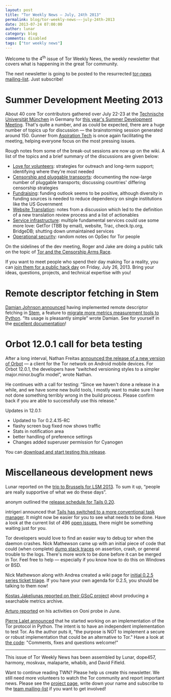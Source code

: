 ```yaml
---
layout: post
title: "Tor Weekly News — July, 24th 2013"
permalink: blog/tor-weekly-news-—-july-24th-2013
date: 2013-07-24 07:00:00
author: lunar
category: blog
comments: disabled
tags: ["tor weekly news"]
---
```


Welcome to the 4<sup>th</sup> issue of Tor Weekly News, the weekly newsletter that covers what is happening in the great Tor community.

The next newsletter is going to be posted to the resurrected [tor-news mailing-list](https://lists.torproject.org/cgi-bin/mailman/listinfo/tor-news). Just subscribe!

Summer Development Meeting 2013
===============================

About 40 core Tor contributors gathered over July 22-23 at the [Technische Universität München](http://www.tum.de/) in Germany for [this year's Summer Development Meeting](https://trac.torproject.org/projects/tor/wiki/org/meetings/2013SummerDevMeeting). That's quite a number, and as could be expected, there are a huge number of topics up for discussion — the brainstorming session generated around 150. Gunner from [Aspiration Tech](http://aspirationtech.org/) is once again facilitating the meeting, helping everyone focus on the most pressing issues.

Rough notes from some of the break-out sessions are now up on the wiki. A list of the topics and a brief summary of the discussions are given below:

-   [Love for volunteers](https://trac.torproject.org/projects/tor/wiki/org/meetings/2013SummerDevMeeting/LoveForVolunteers): strategies for outreach and long-term support; identifying where they're most needed
-   [Censorship and pluggable transports](https://trac.torproject.org/projects/tor/wiki/org/meetings/2013SummerDevMeeting/PluggableTransports0): documenting the now-large number of pluggable transports; discussing countries' differing censorship strategies
-   [Fundraising](https://trac.torproject.org/projects/tor/wiki/org/meetings/2013SummerDevMeeting/Fundraising): funding outlook seems to be positive, although diversity in funding sources is needed to reduce dependency on single institutions like the US Government
-   [Website Translation](https://trac.torproject.org/projects/tor/wiki/org/meetings/2013SummerDevMeeting/WebsiteTranslation): notes from a discussion which led to the definition of a new translation review process and a list of actionables
-   [Service infrastructure](https://trac.torproject.org/projects/tor/wiki/org/meetings/2013SummerDevMeeting/ServiceInfrastructure): multiple fundamental services could use some more love: GetTor (TBB by email), website, Trac, check.tp.org, BridgeDB; shutting down unmaintained services
-   [Operational security](https://trac.torproject.org/projects/tor/wiki/org/meetings/2013SummerDevMeeting/OpSec): random notes on OpSec for Tor people

On the sidelines of the dev meeting, Roger and Jake are doing a public talk on the topic of [Tor and the Censorship Arms Race](https://gnunet.org/tor2013tum).

If you want to meet people who spend their day making Tor a reality, you can [join them for a public hack day](https://blog.torproject.org/blog/join-us-tor-hack-day-munich-germany) on Friday, July 26, 2013. Bring your ideas, questions, projects, and technical expertise with you!

Remote descriptor fetching in Stem
==================================

[Damian Johnson announced](https://lists.torproject.org/pipermail/tor-dev/2013-July/005156.html) having implemented remote descriptor fetching in [Stem](https://stem.torproject.org/), a feature to [migrate more metrics measurement tools to Python](https://lists.torproject.org/pipermail/tor-dev/2013-May/004924.html). “Its usage is pleasantly simple” wrote Damian. See for yourself in the [excellent documentation](https://stem.torproject.org/api/descriptor/remote.html)!

Orbot 12.0.1 call for beta testing
==================================

After a long interval, Nathan Freitas [announced the release of a new version of Orbot](https://lists.torproject.org/pipermail/tor-talk/2013-July/029063.html) — a client for the Tor network on Android mobile devices. For Orbot 12.0.1, the developers have “switched versioning styles to a simpler major.minor.bugfix model”, wrote Nathan.

He continues with a call for testing: “Since we haven't done a release in a while, and we have some new build tools, I mostly want to make sure I have not done something terribly wrong in the build process. Please confirm back if you are able to successfully use this release.”

Updates in 12.0.1:

-   Updated to Tor 0.2.4.15-RC
-   flashy screen bug fixed now shows traffic
-   Stats in notification area
-   better handling of preference settings
-   Changes added superuser permission for Cyanogen

You can [download and start testing this release](https://guardianproject.info/releases/Orbot-release-12.0.1-beta-1.apk).

Miscellaneous development news
==============================

Lunar reported on the [trip to Brussels for LSM 2013](https://lists.torproject.org/pipermail/tor-reports/2013-July/000292.html). To sum it up, “people are really supportive of what we do these days”.

anonym outlined the [release schedule for Tails 0.20](https://mailman.boum.org/pipermail/tails-dev/2013-July/003292.html).

intrigeri announced that [Tails has switched to a more conventional task manager](https://mailman.boum.org/pipermail/tails-dev/2013-July/003297.html). It might now be easier for you to see what needs to be done. Have a look at the current list of 496 [open issues](https://labs.riseup.net/code/projects/tails/issues), there might be something waiting just for you.

Tor developers would love to find an easier way to debug tor when the daemon crashes. Nick Mathewson came up with an initial piece of code that could (when complete) [dump stack traces](https://bugs.torproject.org/9299) on assertion, crash, or general trouble to the logs. There's more work to be done before it can be merged in Tor. Feel free to help — especially if you know how to do this on Windows or BSD.

Nick Mathewson along with Andrea created a wiki page for [initial 0.2.5 series ticket triage](https://trac.torproject.org/projects/tor/wiki/org/roadmaps/Tor/025/TicketTriage025). If you have your own agenda for 0.2.5, you should be talking to them now!

[Kostas Jakeliunas reported on their GSoC project](https://lists.torproject.org/pipermail/tor-dev/2013-July/005158.html) about producing a searchable metrics archive.

[Arturo reported](https://lists.torproject.org/pipermail/tor-reports/2013-July/000291.html) on his activities on Ooni probe in June.

[Pierre Lalet announced](https://lists.torproject.org/pipermail/tor-dev/2013-July/005161.html) that he started working on an implementation of the Tor protocol in Python. The intent is to have an independent implementation to test Tor. As the author puts it, "the purpose is NOT to implement a secure or robust implementation that could be an alternative to Tor." Have a look at [the code](https://github.com/cea-sec/TorPylle): "Comments, fixes and questions welcome!"

* * * * *

This issue of Tor Weekly News has been assembled by Lunar, dope457, harmony, moskvax, malaparte, whabib, and David Fifield.

Want to continue reading TWN? Please help us create this newsletter. We still need more volunteers to watch the Tor community and report important news. Please see the [project page](https://trac.torproject.org/projects/tor/wiki/TorWeeklyNews), write down your name and subscribe to the [team mailing-list](https://lists.torproject.org/cgi-bin/mailman/listinfo/news-team) if you want to get involved!
